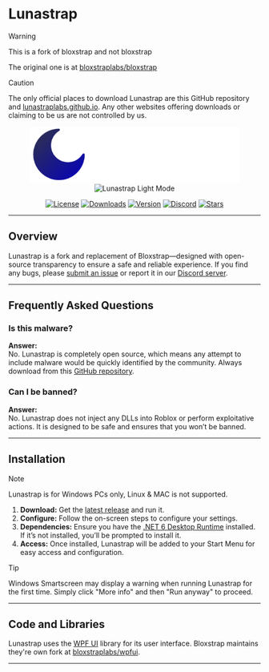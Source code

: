 # Lunastrap

> [!WARNING]
> 
> This is a fork of bloxstrap and not bloxstrap
>
> The original one is at [bloxstraplabs/bloxstrap](https://github.com/bloxstraplabs/bloxstrap)

> [!CAUTION]
> The only official places to download Lunastrap are this GitHub repository and [lunastraplabs.github.io](https://lunastraplabs.github.io). Any other websites offering downloads or claiming to be us are not controlled by us.

<div align="center">
  <img src="https://github.com/lunastraplabs/lunastrap/raw/main/Images/Bloxstrap-full-dark.png#gh-dark-mode-only" width="420" alt="Lunastrap Dark Mode">
  <img src="https://github.com/lunastraplabs/lunastrap/raw/main/Images/Bloxstrap-full-light.png#gh-light-mode-only" width="420" alt="Lunastrap Light Mode">
</div>

<div align="center">

[![License][shield-repo-license]][repo-license]
[![Downloads][shield-repo-releases]][repo-releases]
[![Version][shield-repo-latest]][repo-latest]
[![Discord][shield-discord-server]][discord-invite]
[![Stars][shield-repo-stars]][repo-stars]

</div>

---

## Overview

Lunastrap is a fork and replacement of Bloxstrap—designed with open-source transparency to ensure a safe and reliable experience. If you find any bugs, please [submit an issue](https://github.com/lunastraplabs/lunastrap/issues) or report it in our [Discord server](https://discord.gg/YnZkKmUCuJ).

---

## Frequently Asked Questions

### Is this malware?
**Answer:**  
No. Lunastrap is completely open source, which means any attempt to include malware would be quickly identified by the community. Always download from this [GitHub repository](https://github.com/lunastraplabs/lunastrap).

### Can I be banned?
**Answer:**  
No. Lunastrap does not inject any DLLs into Roblox or perform exploitative actions. It is designed to be safe and ensures that you won’t be banned.

---

## Installation

> [!NOTE]
> Lunastrap is for Windows PCs only, Linux & MAC is not supported.

1. **Download:** Get the [latest release](https://github.com/lunastraplabs/lunastrap/releases/latest) and run it.
2. **Configure:** Follow the on-screen steps to configure your settings.
3. **Dependencies:** Ensure you have the [.NET 6 Desktop Runtime](https://aka.ms/dotnet-core-applaunch?missing_runtime=true&arch=x64&rid=win11-x64&apphost_version=6.0.16&gui=true) installed. If it’s not installed, you’ll be prompted to install it.
4. **Access:** Once installed, Lunastrap will be added to your Start Menu for easy access and configuration.

> [!TIP]
> Windows Smartscreen may display a warning when running Lunastrap for the first time. Simply click "More info" and then "Run anyway" to proceed.

---

## Code and Libraries

Lunastrap uses the [WPF UI](https://github.com/lepoco/wpfui) library for its user interface. Bloxstrap maintains they're own fork at [bloxstraplabs/wpfui](https://github.com/bloxstraplabs/wpfui).

---

[shield-repo-license]: https://img.shields.io/github/license/lunastraplabs/lunastrap?style=flat-square
[shield-repo-releases]: https://img.shields.io/github/downloads/lunastraplabs/lunastrap/latest/total?style=flat-square&color=100da1
[shield-repo-latest]: https://img.shields.io/github/v/release/lunastraplabs/lunastrap?style=flat-square&color=100da1
[shield-discord-server]: https://img.shields.io/discord/1346760094578249728?logo=discord&style=flat-square&logoColor=white&label=discord&color=4d3dff
[shield-repo-stars]:      https://img.shields.io/github/stars/lunastraplabs/lunastrap?style=flat-square&color=dd9900

[repo-license]: https://github.com/lunastraplabs/lunastrap/blob/main/LICENSE
[repo-releases]: https://github.com/lunastraplabs/lunastrap/releases
[repo-latest]: https://github.com/lunastraplabs/lunastrap/releases/latest
[discord-invite]: https://discord.gg/sGqUH7RV2J
[repo-stars]: https://github.com/lunastraplabs/lunastrap/stargazers
